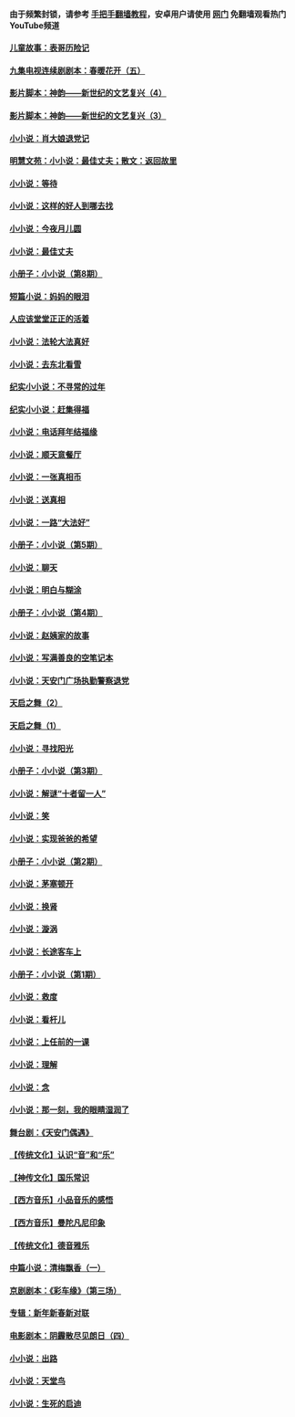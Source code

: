 #### 由于频繁封锁，请参考 [手把手翻墙教程](https://github.com/gfw-breaker/guides/wiki/)，安卓用户请使用 [网门](https://github.com/gfw-breaker/nogfw/blob/master/dl.md?t=05190700) 免翻墙观看热门YouTube频道 

#### [儿童故事：表哥历险记](../pages/328/383535.md?t=05190700) 

#### [九集电视连续剧剧本：春暖花开（五）](../pages/328/275919.md?t=05190700) 

#### [影片脚本：神韵——新世纪的文艺复兴（4）](../pages/328/266089.md?t=05190700) 

#### [影片脚本：神韵——新世纪的文艺复兴（3）](../pages/328/266087.md?t=05190700) 

#### [小小说：肖大娘退党记](../pages/328/239807.md?t=05190700) 

#### [明慧文苑：小小说：最佳丈夫；散文：返回故里](../pages/328/3439.md?t=05190700) 

#### [小小说：等待](../pages/328/223927.md?t=05190700) 

#### [小小说：这样的好人到哪去找](../pages/328/209396.md?t=05190700) 

#### [小小说：今夜月儿圆](../pages/328/193588.md?t=05190700) 

#### [小小说：最佳丈夫](../pages/328/190938.md?t=05190700) 

#### [小册子：小小说（第8期）](../pages/328/188202.md?t=05190700) 

#### [短篇小说：妈妈的眼泪](../pages/328/187712.md?t=05190700) 

#### [人应该堂堂正正的活着](../pages/328/182430.md?t=05190700) 

#### [小小说：法轮大法真好](../pages/328/174669.md?t=05190700) 

#### [小小说：去东北看雪](../pages/328/173882.md?t=05190700) 

#### [纪实小小说：不寻常的过年](../pages/328/173187.md?t=05190700) 

#### [纪实小小说：赶集得福](../pages/328/172652.md?t=05190700) 

#### [小小说：电话拜年结福缘](../pages/328/172533.md?t=05190700) 

#### [小小说：顺天意餐厅](../pages/328/170182.md?t=05190700) 

#### [小小说：一张真相币](../pages/328/169410.md?t=05190700) 

#### [小小说：送真相](../pages/328/166713.md?t=05190700) 

#### [小小说：一路“大法好”](../pages/328/162016.md?t=05190700) 

#### [小册子：小小说（第5期）](../pages/328/161131.md?t=05190700) 

#### [小小说：聊天](../pages/328/159640.md?t=05190700) 

#### [小小说：明白与糊涂](../pages/328/158101.md?t=05190700) 

#### [小册子：小小说（第4期）](../pages/328/158006.md?t=05190700) 

#### [小小说：赵姨家的故事](../pages/328/157843.md?t=05190700) 

#### [小小说：写满善良的空笔记本](../pages/328/157382.md?t=05190700) 

#### [小小说：天安门广场执勤警察退党](../pages/328/156982.md?t=05190700) 

#### [天启之舞（2）](../pages/328/153440.md?t=05190700) 

#### [天启之舞（1）](../pages/328/153439.md?t=05190700) 

#### [小小说：寻找阳光](../pages/328/153065.md?t=05190700) 

#### [小册子：小小说（第3期）](../pages/328/151715.md?t=05190700) 

#### [小小说：解谜“十者留一人”](../pages/328/148967.md?t=05190700) 

#### [小小说：笑](../pages/328/148905.md?t=05190700) 

#### [小小说：实现爸爸的希望](../pages/328/148096.md?t=05190700) 

#### [小册子：小小说（第2期）](../pages/328/147214.md?t=05190700) 

#### [小小说：茅塞顿开](../pages/328/147030.md?t=05190700) 

#### [小小说：换肾](../pages/328/146770.md?t=05190700) 

#### [小小说：漩涡](../pages/328/146683.md?t=05190700) 

#### [小小说：长途客车上](../pages/328/145076.md?t=05190700) 

#### [小册子：小小说（第1期）](../pages/328/143963.md?t=05190700) 

#### [小小说：救度](../pages/328/143927.md?t=05190700) 

#### [小小说：看杆儿](../pages/328/142137.md?t=05190700) 

#### [小小说：上任前的一课](../pages/328/140808.md?t=05190700) 

#### [小小说：理解](../pages/328/140476.md?t=05190700) 

#### [小小说：念](../pages/328/139513.md?t=05190700) 

#### [小小说：那一刻，我的眼睛湿润了](../pages/328/138476.md?t=05190700) 

#### [舞台剧：《天安门偶遇》](../pages/328/117155.md?t=05190700) 

#### [【传统文化】认识“音”和“乐”](../pages/328/108667.md?t=05190700) 

#### [【神传文化】国乐常识](../pages/328/104225.md?t=05190700) 

#### [【西方音乐】小品音乐的感悟](../pages/328/102924.md?t=05190700) 

#### [【西方音乐】曼陀凡尼印象](../pages/328/102922.md?t=05190700) 

#### [【传统文化】德音雅乐](../pages/328/102923.md?t=05190700) 

#### [中篇小说：清梅飘香（一）](../pages/328/101058.md?t=05190700) 

#### [京剧剧本：《彩车缘》（第三场）](../pages/328/96434.md?t=05190700) 

#### [专辑：新年新春新对联](../pages/328/94991.md?t=05190700) 

#### [电影剧本：阴霾散尽见朗日（四）](../pages/328/87081.md?t=05190700) 

#### [小小说：出路](../pages/328/84848.md?t=05190700) 

#### [小小说：天堂鸟](../pages/328/83084.md?t=05190700) 

#### [小小说：生死的启迪](../pages/328/70977.md?t=05190700) 

